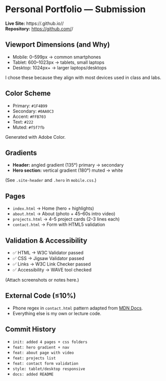 # Personal Portfolio — Submission

**Live Site:** https://<mujahidm7>.github.io/<repo-name>/  
**Repository:** https://github.com/<mujahidm7>/<repo-name>

## Viewport Dimensions (and Why)
- Mobile: 0–599px → common smartphones
- Tablet: 600–1023px → tablets, small laptops
- Desktop: 1024px+ → larger laptops/desktops

I chose these because they align with most devices used in class and labs.

## Color Scheme
- Primary: `#1F4B99`  
- Secondary: `#0AA0C3`  
- Accent: `#FFB703`  
- Text: `#222`  
- Muted: `#f5f7fb`

Generated with Adobe Color.

## Gradients
- **Header:** angled gradient (135°) primary → secondary  
- **Hero section:** vertical gradient (180°) muted → white  

(See `.site-header` and `.hero` in `mobile.css`.)

## Pages
- `index.html` → Home (hero + highlights)  
- `about.html` → About (photo + 45–60s intro video)  
- `projects.html` → 4–5 project cards (2–3 lines each)  
- `contact.html` → Form with HTML5 validation  

## Validation & Accessibility
- ✅ HTML → W3C Validator passed  
- ✅ CSS → Jigsaw Validator passed  
- ✅ Links → W3C Link Checker passed  
- ✅ Accessibility → WAVE tool checked  

(Attach screenshots or notes here.)

## External Code (≤10%)
- Phone regex in `contact.html` pattern adapted from [MDN Docs](https://developer.mozilla.org/).  
- Everything else is my own or lecture code.

## Commit History
- `init: added 4 pages + css folders`
- `feat: hero gradient + nav`
- `feat: about page with video`
- `feat: projects list`
- `feat: contact form validation`
- `style: tablet/desktop responsive`
- `docs: added README`
